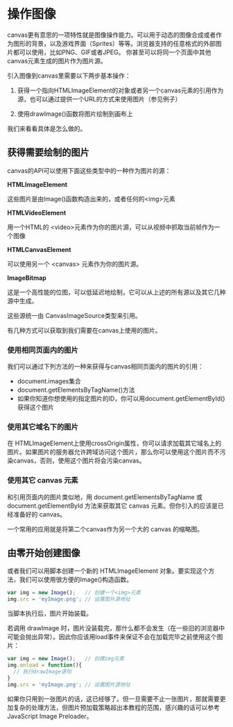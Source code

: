 # 操作图像

canvas更有意思的一项特性就是图像操作能力。可以用于动态的图像合成或者作为图形的背景，以及游戏界面（Sprites）等等。浏览器支持的任意格式的外部图片都可以使用，比如PNG、GIF或者JPEG。 你甚至可以将同一个页面中其他canvas元素生成的图片作为图片源。

引入图像到canvas里需要以下两步基本操作：

1. 获得一个指向HTMLImageElement的对象或者另一个canvas元素的引用作为源，也可以通过提供一个URL的方式来使用图片（参见例子）

2. 使用drawImage()函数将图片绘制到画布上

我们来看看具体是怎么做的。


## 获得需要绘制的图片

canvas的API可以使用下面这些类型中的一种作为图片的源：

**HTMLImageElement**

这些图片是由Image()函数构造出来的，或者任何的\<img\>元素

**HTMLVideoElement**

用一个HTML的 \<video\>元素作为你的图片源，可以从视频中抓取当前帧作为一个图像

**HTMLCanvasElement**

可以使用另一个 \<canvas\> 元素作为你的图片源。

**ImageBitmap**

这是一个高性能的位图，可以低延迟地绘制，它可以从上述的所有源以及其它几种源中生成。

这些源统一由 CanvasImageSource类型来引用。

有几种方式可以获取到我们需要在canvas上使用的图片。

### 使用相同页面内的图片

我们可以通过下列方法的一种来获得与canvas相同页面内的图片的引用：

- document.images集合
- document.getElementsByTagName()方法
- 如果你知道你想使用的指定图片的ID，你可以用document.getElementById()获得这个图片

### 使用其它域名下的图片

在 HTMLImageElement上使用crossOrigin属性，你可以请求加载其它域名上的图片。如果图片的服务器允许跨域访问这个图片，那么你可以使用这个图片而不污染canvas，否则，使用这个图片将会污染canvas。

### 使用其它 canvas 元素

和引用页面内的图片类似地，用 document.getElementsByTagName 或 document.getElementById 方法来获取其它 canvas 元素。但你引入的应该是已经准备好的 canvas。

一个常用的应用就是将第二个canvas作为另一个大的 canvas 的缩略图。

## 由零开始创建图像

或者我们可以用脚本创建一个新的 HTMLImageElement 对象。要实现这个方法，我们可以使用很方便的Image()构造函数。

```javaScript
var img = new Image();   // 创建一个<img>元素
img.src = 'myImage.png'; // 设置图片源地址
```

当脚本执行后，图片开始装载。

若调用 drawImage 时，图片没装载完，那什么都不会发生（在一些旧的浏览器中可能会抛出异常）。因此你应该用load事件来保证不会在加载完毕之前使用这个图片：

```javaScript
var img = new Image();   // 创建img元素
img.onload = function(){
  // 执行drawImage语句
}
img.src = 'myImage.png'; // 设置图片源地址
```

如果你只用到一张图片的话，这已经够了。但一旦需要不止一张图片，那就需要更加复杂的处理方法，但图片预加载策略超出本教程的范围，感兴趣的话可以参考JavaScript Image Preloader。